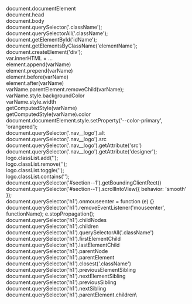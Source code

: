 document.documentElement\
document.head\
document.body\
document.querySelector('.className');\
document.querySelectorAll('.className');\
document.getElementById('idName');\
document.getElementsByClassName('elementName');\
document.createElement('div');\
var.innerHTML = ...\
element.append(varName)\
element.prepend(varName)\
element.before(varName)\
element.after(varName)\
varName.parentElement.removeChild(varName);\
varName.style.backgroundColor\
varName.style.width\
getComputedStyle(varName)\
getComputedStyle(varName).color\
document.documentElement.style.setProperty('--color-primary', 'orangered');\
document.querySelector('.nav\_\_logo').alt\
document.querySelector('.nav\_\_logo').src\
document.querySelector('.nav\_\_logo').getAttribute('src')\
document.querySelector('.nav\_\_logo').getAttribute('designer');\
logo.classList.add('');\
logo.classList.remove('');\
logo.classList.toggle('');\
logo.classList.contains('');\
document.querySelector('#section--1').getBoundingClientRect()\
 document.querySelector('#section--1').scrollIntoView({ behavior: 'smooth' });\
document.querySelector('h1').onmouseenter = function (e) {}\
document.querySelector('h1').removeEventListener('mouseenter', functionName);
e.stopPropagation();\
document.querySelector('h1').childNodes\
document.querySelector('h1').children\
document.querySelector('h1').querySelectorAll('.className')\
document.querySelector('h1').firstElementChild\
document.querySelector('h1').lastElementChild\
document.querySelector('h1').parentNode\
document.querySelector('h1').parentElement\
document.querySelector('h1').closest('.className')\
document.querySelector('h1').previousElementSibling\
document.querySelector('h1').nextElementSibling\
document.querySelector('h1').previousSibling\
document.querySelector('h1').nextSibling\
document.querySelector('h1').parentElement.children\
